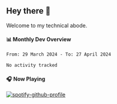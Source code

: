 ## Hey there 👋

Welcome to my technical abode.

#### 📊 Monthly Dev Overview
<!--START_SECTION:waka-->

```txt
From: 29 March 2024 - To: 27 April 2024

No activity tracked
```

<!--END_SECTION:waka-->

#### 🎧 Now Playing

[![spotify-github-profile](https://spotify-github-profile.vercel.app/api/view?uid=james2mid&cover_image=true&theme=natemoo-re)](https://open.spotify.com/user/james2mid?si=2b3baf2b09cb499e)
